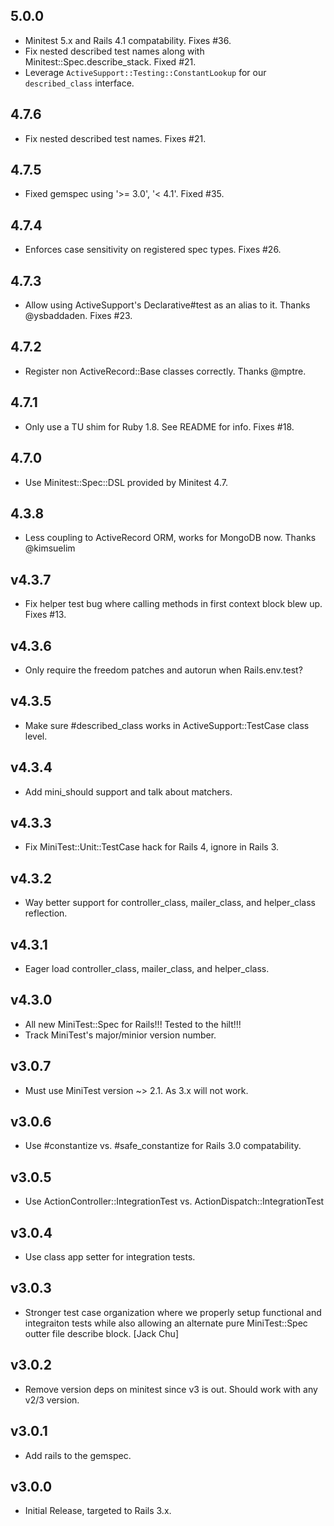 
## 5.0.0

* Minitest 5.x and Rails 4.1 compatability. Fixes #36.
* Fix nested described test names along with Minitest::Spec.describe_stack. Fixed #21.
* Leverage `ActiveSupport::Testing::ConstantLookup` for our `described_class` interface.


## 4.7.6

* Fix nested described test names. Fixes #21.


## 4.7.5

* Fixed gemspec using '>= 3.0', '< 4.1'. Fixed #35.


## 4.7.4

* Enforces case sensitivity on registered spec types. Fixes #26.


## 4.7.3

* Allow using ActiveSupport's Declarative#test as an alias to it. Thanks @ysbaddaden. Fixes #23.


## 4.7.2

* Register non ActiveRecord::Base classes correctly. Thanks @mptre.


## 4.7.1

* Only use a TU shim for Ruby 1.8. See README for info. Fixes #18.


## 4.7.0

* Use Minitest::Spec::DSL provided by Minitest 4.7.


## 4.3.8

* Less coupling to ActiveRecord ORM, works for MongoDB now. Thanks @kimsuelim


## v4.3.7

* Fix helper test bug where calling methods in first context block blew up. Fixes #13.


## v4.3.6

* Only require the freedom patches and autorun when Rails.env.test?


## v4.3.5

* Make sure #described_class works in ActiveSupport::TestCase class level.


## v4.3.4

* Add mini_should support and talk about matchers.


## v4.3.3

* Fix MiniTest::Unit::TestCase hack for Rails 4, ignore in Rails 3.


## v4.3.2

* Way better support for controller_class, mailer_class, and helper_class reflection.


## v4.3.1

* Eager load controller_class, mailer_class, and helper_class.


## v4.3.0

* All new MiniTest::Spec for Rails!!! Tested to the hilt!!!
* Track MiniTest's major/minior version number.


## v3.0.7

* Must use MiniTest version ~> 2.1. As 3.x will not work.


## v3.0.6

* Use #constantize vs. #safe_constantize for Rails 3.0 compatability.


## v3.0.5

* Use ActionController::IntegrationTest vs. ActionDispatch::IntegrationTest


## v3.0.4

* Use class app setter for integration tests.


## v3.0.3

* Stronger test case organization where we properly setup functional and integraiton tests
  while also allowing an alternate pure MiniTest::Spec outter file describe block. [Jack Chu]


## v3.0.2

* Remove version deps on minitest since v3 is out. Should work with any v2/3 version.


## v3.0.1

* Add rails to the gemspec.

## v3.0.0

* Initial Release, targeted to Rails 3.x.